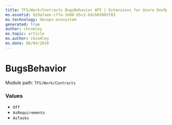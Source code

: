 ```yaml
---
title: TFS/Work/Contracts BugsBehavior API | Extensions for Azure DevOps Services
ms.assetid: b29a7aee-c7fa-3e00-b5c2-bdcb69985f83
ms.technology: devops-ecosystem
generated: true
author: chcomley
ms.topic: article
ms.author: chcomley
ms.date: 08/04/2016
---
```


# BugsBehavior

Module path: `TFS/Work/Contracts`

### Values

- `Off`
- `AsRequirements`
- `AsTasks`
